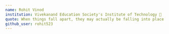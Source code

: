 ```yaml
---
name: Rohit Vinod
institution: Vivekanand Education Society's Institute of Technology 🚩 
quote: When things fall apart, they may actually be falling into place
github_user: rohit523
---
```

